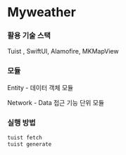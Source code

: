 # Myweather

### 활용 기술 스택

Tuist , SwiftUI, Alamofire, MKMapView

### 모듈

Entity - 데이터 객체 모듈

Network - Data 접근 기능 단위 모듈

### 실행 방법

```jsx
tuist fetch
tuist generate
```
